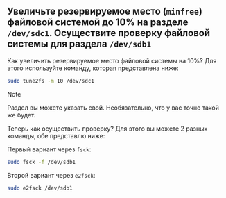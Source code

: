 ## Увеличьте резервируемое место (`minfree`) файловой системой до 10% на разделе `/dev/sdc1`. Осуществите проверку файловой системы для раздела `/dev/sdb1`

Как увеличить резервируемое место файловой системы на 10%? Для этого используйте команду, которая представлена ниже:

```bash
sudo tune2fs -m 10 /dev/sdc1
```

> [!NOTE]
> Раздел вы можете указать свой. Необязательно, что у вас точно такой же будет. 

Теперь как осуществить проверку? Для этого вы можете 2 разных команды, обе представлю ниже:

Первый вариант через `fsck`:

```bash
sudo fsck -f /dev/sdb1
```

Второй вариант через `e2fsck`:

```bash
sudo e2fsck /dev/sdb1
```


    